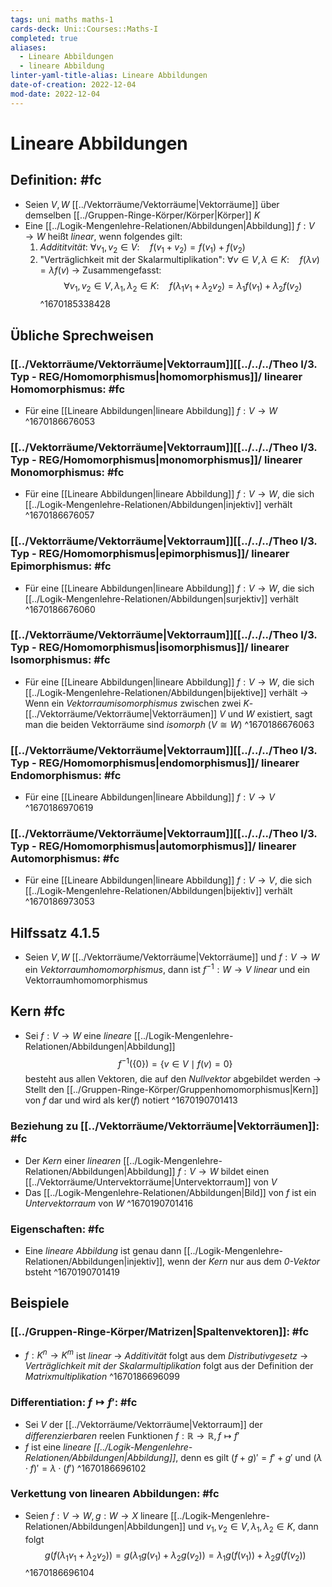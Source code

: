 ```yaml
---
tags: uni maths maths-1
cards-deck: Uni::Courses::Maths-I
completed: true
aliases:
  - Lineare Abbildungen
  - lineare Abbildung
linter-yaml-title-alias: Lineare Abbildungen
date-of-creation: 2022-12-04
mod-date: 2022-12-04
---
```


# Lineare Abbildungen

## Definition: #fc
- Seien $V,W$ [[../Vektorräume/Vektorräume|Vektorräume]] über demselben [[../Gruppen-Ringe-Körper/Körper|Körper]] $K$
- Eine [[../Logik-Mengenlehre-Relationen/Abbildungen|Abbildung]] $f:V\to W$ heißt *linear*, wenn folgendes gilt:
	1. *Addititvität*: $\forall v_1,v_2\in V:\quad f(v_1+v_2)=f(v_1)+f(v_2)$
	2. "Verträglichkeit mit der Skalarmultiplikation": $\forall v\in V,\lambda\in K:\quad f(\lambda v)=\lambda f(v)$
→ Zusammengefasst: $$\forall v_1,v_2\in V,\lambda_1,\lambda_2\in K:\quad f(\lambda_1v_1+\lambda_2v_2)=\lambda_1f(v_1)+\lambda_2f(v_2)$$
^1670185338428

## Übliche Sprechweisen

### [[../Vektorräume/Vektorräume|Vektorraum]][[../../../Theo I/3. Typ - REG/Homomorphismus|homomorphismus]]/ linearer Homomorphismus: #fc
- Für eine [[Lineare Abbildungen|lineare Abbildung]] $f:V\to W$
^1670186676053

### [[../Vektorräume/Vektorräume|Vektorraum]][[../../../Theo I/3. Typ - REG/Homomorphismus|monomorphismus]]/ linearer Monomorphismus: #fc
- Für eine [[Lineare Abbildungen|lineare Abbildung]] $f:V\to W,$ die sich [[../Logik-Mengenlehre-Relationen/Abbildungen|injektiv]] verhält
^1670186676057

### [[../Vektorräume/Vektorräume|Vektorraum]][[../../../Theo I/3. Typ - REG/Homomorphismus|epimorphismus]]/ linearer Epimorphismus: #fc
- Für eine [[Lineare Abbildungen|lineare Abbildung]] $f:V\to W,$ die sich [[../Logik-Mengenlehre-Relationen/Abbildungen|surjektiv]] verhält
^1670186676060

### [[../Vektorräume/Vektorräume|Vektorraum]][[../../../Theo I/3. Typ - REG/Homomorphismus|isomorphismus]]/ linearer Isomorphismus: #fc
- Für eine [[Lineare Abbildungen|lineare Abbildung]] $f:V\to W,$ die sich [[../Logik-Mengenlehre-Relationen/Abbildungen|bijektive]] verhält
	→ Wenn ein *Vektorraumisomorphismus* zwischen zwei $K$-[[../Vektorräume/Vektorräume|Vektorräumen]] $V$ und $W$ existiert, sagt man die beiden Vektorräume sind *isomorph* ($V\cong W$)
^1670186676063

### [[../Vektorräume/Vektorräume|Vektorraum]][[../../../Theo I/3. Typ - REG/Homomorphismus|endomorphismus]]/ linearer Endomorphismus: #fc
- Für eine [[Lineare Abbildungen|lineare Abbildung]] $f:V\to V$
^1670186970619

### [[../Vektorräume/Vektorräume|Vektorraum]][[../../../Theo I/3. Typ - REG/Homomorphismus|automorphismus]]/ linearer Automorphismus: #fc
- Für eine [[Lineare Abbildungen|lineare Abbildung]] $f:V\to V,$ die sich [[../Logik-Mengenlehre-Relationen/Abbildungen|bijektiv]] verhält
^1670186973053

## Hilfssatz 4.1.5
- Seien $V,W$ [[../Vektorräume/Vektorräume|Vektorräume]] und $f:V\to W$ ein *Vektorraumhomomorphismus*, dann ist $f^{-1}:W\to V$ *linear* und ein Vektorraumhomomorphismus

## Kern #fc
- Sei $f:V\to W$ eine *lineare* [[../Logik-Mengenlehre-Relationen/Abbildungen|Abbildung]]
$$f^{-1}(\{0\})=\{v\in V\mid f(v)=0\}$$ besteht aus allen Vektoren, die auf den *Nullvektor* abgebildet werden
	→ Stellt den [[../Gruppen-Ringe-Körper/Gruppenhomomorphismus|Kern]] von $f$ dar und wird als $\text{ker}(f)$ notiert
^1670190701413

### Beziehung zu [[../Vektorräume/Vektorräume|Vektorräumen]]: #fc
- Der *Kern* einer *linearen* [[../Logik-Mengenlehre-Relationen/Abbildungen|Abbildung]] $f:V\to W$ bildet einen [[../Vektorräume/Untervektorräume|Untervektorraum]] von $V$
- Das [[../Logik-Mengenlehre-Relationen/Abbildungen|Bild]] von $f$ ist ein *Untervektorraum* von $W$
^1670190701416

### Eigenschaften: #fc
- Eine *lineare Abbildung* ist genau dann [[../Logik-Mengenlehre-Relationen/Abbildungen|injektiv]], wenn der *Kern* nur aus dem *0-Vektor* bsteht
^1670190701419

## Beispiele

### [[../Gruppen-Ringe-Körper/Matrizen|Spaltenvektoren]]: #fc
- $f:K^n\to K^m$ ist *linear*
	→ *Additivität* folgt aus dem *Distributivgesetz*
	→ *Verträglichkeit mit der Skalarmultiplikation* folgt aus der Definition der *Matrixmultiplikation*
^1670186696099

### Differentiation: $f\mapsto f'$: #fc
- Sei $V$ der [[../Vektorräume/Vektorräume|Vektorraum]] der *differenzierbaren* reelen Funktionen $f:\mathbb{R}\to\mathbb{R},f\mapsto f'$
- $f$ ist eine *lineare [[../Logik-Mengenlehre-Relationen/Abbildungen|Abbildung]]*, denn es gilt $(f+g)'=f'+g'$ und $(\lambda\cdot f)'=\lambda\cdot(f')$
^1670186696102

### Verkettung von linearen Abbildungen: #fc
- Seien $f:V\to W,g:W\to X$ lineare [[../Logik-Mengenlehre-Relationen/Abbildungen|Abbildungen]] und $v_1,v_2\in V,\lambda_1,\lambda_2\in K,$ dann folgt $$g(f(λ_1v_1+λ_2v_2))=g(λ_1g(v_1)+λ_2g(v_2))=λ_1g(f(v_1))+λ_2g(f(v_2))$$
^1670186696104
